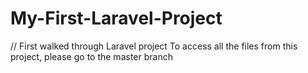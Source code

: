 # My-First-Laravel-Project
// First walked through Laravel project 
To access all the files from this project, please go to the master branch
